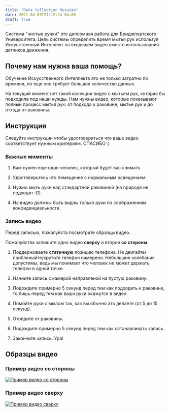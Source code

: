 ```yaml
---
title: "Data Collection Russian"
date: 2021-04-03T21:12:24-04:00
draft: true
---
```


Система "чистые ручки" это дипломная работа для Бриджпортского Университета. Цель системы определить время мытья рук используя Искусственный Интеллект на входящем видео вместо использования датчиков движения.

## Почему нам нужна ваша помощь?

Обучение Искусственного Интеллекта это не только затратно по времени, но еще оно требует большое количество данных.

На текущий момент нет такой колекции видео с мытьем рук, которая бы подходила под наши нужды. Hам нужны видео, которые показывают полный процесс мытья рук: от подхода к раковине, мытье рук и до отхода от раковины.

## Инструкция

Следуйте инструкции чтобы удостовериться что ваше видео соответствует нужным критериям. СПАСИБО :)

### Важные моменты

1. Вам нужен еще один человек, который будет вас снимать

2. Удостоверьтесь что помещение c нормальным освещением.

3. Нужно мыть руки над стандартной раковиной (на природе не подходит :D).

4. На видео должны быть видны только руки по соображениям конфиденциальности.

### Запись видео

Перед записью, пожалуйста посмотрите образцы видео.

Пожалуйства запишите одно видео **сверху** и второе **со стороны**.

1. Поддерживаете **статичную** позицию телефона. Не двигайте/приближайте/крутите телефон намерено. Небольшие колебания допустимы, ведь мы понимает что человек не может держать телефон в одной точке.

2. Начните запись с камерой направленой на пустую раковину.

3. Подождите примерно 5 секунд перед тем как подходить к раковине, то бишь перед тем как ваши руки окажутся в видео.

4. Помойте руки с мылом так, как вы обычно это делаете (от 5 до 15 секунд).

5. Отойдите от раковины.

6. Подождите примерно 5 секунд перед тем как останавливать запись.

7. Закончите запись. Ура!

## Образцы видео

### Пример видео со стороны

[![Пример видео со стороны](http://img.youtube.com/vi/LLWRaJ2W0VY/0.jpg)](https://www.youtube.com/watch?v=LLWRaJ2W0VY "Пример видео со стороны")

### Пример видео сверху

[![Пример видео сверху](http://img.youtube.com/vi/kCcQZ4bP31A/0.jpg)](https://www.youtube.com/watch?v=kCcQZ4bP31A "Пример видео сверху")
